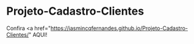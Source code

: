 # Projeto-Cadastro-Clientes

Confira <a href="https://iasmincqfernandes.github.io/Projeto-Cadastro-Clientes/" AQUI!</a>
